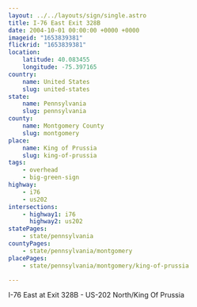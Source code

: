 ```yaml
---
layout: ../../layouts/sign/single.astro
title: I-76 East Exit 328B
date: 2004-10-01 00:00:00 +0000 +0000
imageid: "1653839381"
flickrid: "1653839381"
location:
    latitude: 40.083455
    longitude: -75.397165
country:
    name: United States
    slug: united-states
state:
    name: Pennsylvania
    slug: pennsylvania
county:
    name: Montgomery County
    slug: montgomery
place:
    name: King of Prussia
    slug: king-of-prussia
tags:
    - overhead
    - big-green-sign
highway:
    - i76
    - us202
intersections:
    - highway1: i76
      highway2: us202
statePages:
    - state/pennsylvania
countyPages:
    - state/pennsylvania/montgomery
placePages:
    - state/pennsylvania/montgomery/king-of-prussia

---
```

I-76 East at Exit 328B - US-202 North/King Of Prussia